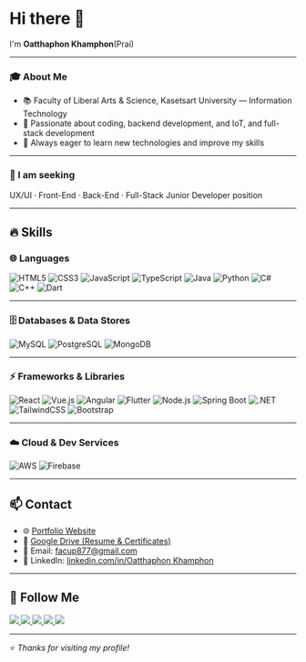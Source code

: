 # Hi there 👋  

I'm **Oatthaphon Khamphon**(Prai)

---

### 🎓 About Me
- 📚 Faculty of Liberal Arts & Science, Kasetsart University — Information Technology  
- 🎯 Passionate about coding, backend development, and IoT, and full-stack development  
- 🚀 Always eager to learn new technologies and improve my skills  

---

### 💼 I am seeking
UX/UI · Front-End · Back-End · Full-Stack Junior Developer position  

---

## 🔥 Skills

### 🌐 Languages
![HTML5](https://img.shields.io/badge/-HTML5-E34F26?logo=html5&logoColor=white)
![CSS3](https://img.shields.io/badge/-CSS3-1572B6?logo=css3&logoColor=white)
![JavaScript](https://img.shields.io/badge/-JavaScript-F7DF1E?logo=javascript&logoColor=black)
![TypeScript](https://img.shields.io/badge/-TypeScript-3178C6?logo=typescript&logoColor=white)
![Java](https://img.shields.io/badge/-Java-007396?logo=java&logoColor=white)
![Python](https://img.shields.io/badge/-Python-3776AB?logo=python&logoColor=white)
![C#](https://img.shields.io/badge/-C%23-239120?logo=c-sharp&logoColor=white)
![C++](https://img.shields.io/badge/-C++-00599C?logo=cplusplus&logoColor=white)
![Dart](https://img.shields.io/badge/-Dart-0175C2?logo=dart&logoColor=white)

---

### 🗄 Databases & Data Stores
![MySQL](https://img.shields.io/badge/-MySQL-4479A1?logo=mysql&logoColor=white)
![PostgreSQL](https://img.shields.io/badge/-PostgreSQL-336791?logo=postgresql&logoColor=white)
![MongoDB](https://img.shields.io/badge/-MongoDB-47A248?logo=mongodb&logoColor=white)

---

### ⚡ Frameworks & Libraries
![React](https://img.shields.io/badge/-React-61DAFB?logo=react&logoColor=black)
![Vue.js](https://img.shields.io/badge/-Vue.js-4FC08D?logo=vue.js&logoColor=white)
![Angular](https://img.shields.io/badge/-Angular-DD0031?logo=angular&logoColor=white)
![Flutter](https://img.shields.io/badge/-Flutter-02569B?logo=flutter&logoColor=white)
![Node.js](https://img.shields.io/badge/-Node.js-339933?logo=node.js&logoColor=white)
![Spring Boot](https://img.shields.io/badge/-Spring%20Boot-6DB33F?logo=springboot&logoColor=white)
![.NET](https://img.shields.io/badge/-.NET-512BD4?logo=dotnet&logoColor=white)
![TailwindCSS](https://img.shields.io/badge/-TailwindCSS-06B6D4?logo=tailwindcss&logoColor=white)
![Bootstrap](https://img.shields.io/badge/-Bootstrap-7952B3?logo=bootstrap&logoColor=white)

---

### ☁️ Cloud & Dev Services
![AWS](https://img.shields.io/badge/-AWS-232F3E?logo=amazon-aws&logoColor=white)
![Firebase](https://img.shields.io/badge/-Firebase-FFCA28?logo=firebase&logoColor=black)

---

## 📫 Contact
- 🌐 [Portfolio Website](https://oatthaa-portfolio.netlify.app/)  
- 📂 [Google Drive (Resume & Certificates)](https://drive.google.com/drive/folders/19QbmzNR_WdYMxxZ30qgCu4GEdU_vgpFn?usp=drive_link)  
- 📧 Email: facup877@gmail.com  
- 💼 LinkedIn: [linkedin.com/in/Oatthaphon Khamphon](https://www.linkedin.com/in/oatthaphonkp)  

---

## 📱 Follow Me
<p align="left">
  <a href="https://www.facebook.com/share/1A1vAQGmCe/?mibextid=wwXIfr">
    <img src="https://img.shields.io/badge/Facebook-1877F2?logo=facebook&logoColor=white" />
  </a>
  <a href="https://line.me/ti/p/lifDdgLufu">
    <img src="https://img.shields.io/badge/Line-00C300?logo=line&logoColor=white" />
  </a>
  <a href="https://github.com/Oattha">
    <img src="https://img.shields.io/badge/GitHub-181717?logo=github&logoColor=white" />
  </a>
  <a href="https://www.instagram.com/oatthaphon.__?igsh=MW1rZDJmenJuMmxjaA==">
    <img src="https://img.shields.io/badge/Instagram-E4405F?logo=instagram&logoColor=white" />
  </a>
  <a href="https://www.tiktok.com/@uuykae?_t=ZS-8zlzEFWqfWj&_r=1">
    <img src="https://img.shields.io/badge/TikTok-000000?logo=tiktok&logoColor=white" />
  </a>
</p>

---

⭐️ *Thanks for visiting my profile!*  
